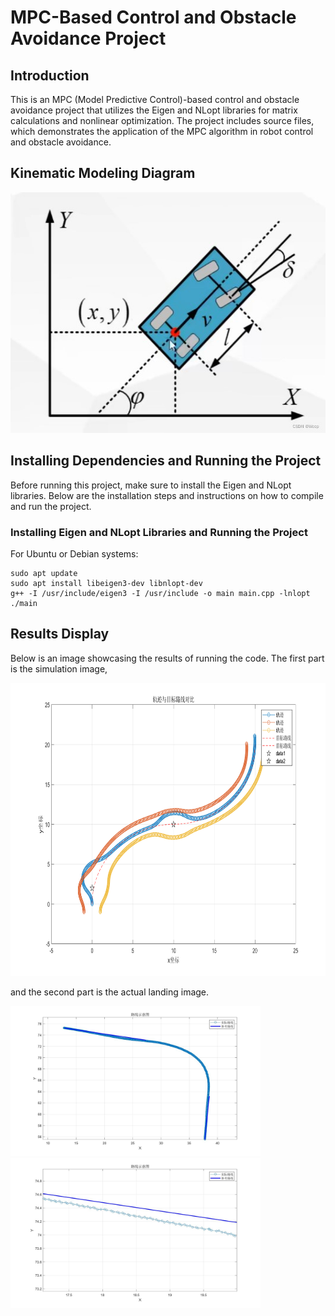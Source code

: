 # MPC-Based Control and Obstacle Avoidance Project

## Introduction

This is an MPC (Model Predictive Control)-based control and obstacle avoidance project that utilizes the Eigen and NLopt libraries for matrix calculations and nonlinear optimization. The project includes source files, which demonstrates the application of the MPC algorithm in robot control and obstacle avoidance.

## Kinematic Modeling Diagram

<img height="385" src="figure/kinematic_modeling_diagram.jpg" width="533"/>

## Installing Dependencies and Running the Project

Before running this project, make sure to install the Eigen and NLopt libraries. Below are the installation steps and instructions on how to compile and run the project.

### Installing Eigen and NLopt Libraries and Running the Project

For Ubuntu or Debian systems:

```
sudo apt update
sudo apt install libeigen3-dev libnlopt-dev
g++ -I /usr/include/eigen3 -I /usr/include -o main main.cpp -lnlopt
./main
```

## Results Display
Below is an image showcasing the results of running the code. The first part is the simulation image, 

<img height="469" src="figure/trajectory_plot.png" width="781.5"/>

and the second part is the actual landing image.

<img height="240" src="figure/controlTruth.png" width="400"/>  <img height="240" src="figure/controlTruth0.png" width="400"/>